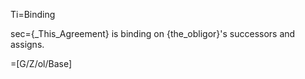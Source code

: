Ti=Binding

sec={_This_Agreement} is binding on {the_obligor}'s successors and assigns.

=[G/Z/ol/Base]
